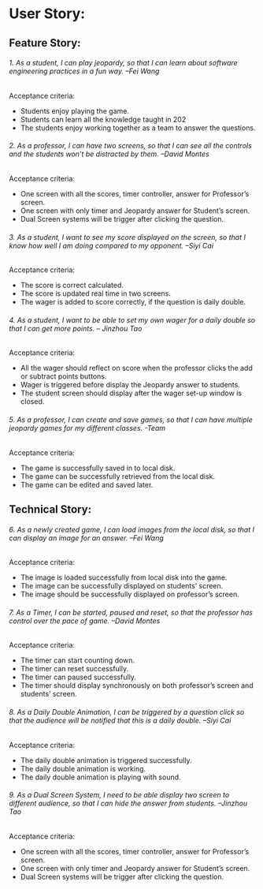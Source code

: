 # User Story:
## Feature Story:

###### 1.	As a student, I can play jeopardy, so that I can learn about software engineering practices in a fun way. –Fei Wang 

Acceptance criteria:
- Students enjoy playing the game.
-	Students can learn all the knowledge taught in 202
-	The students enjoy working together as a team to answer the questions.



###### 2.	As a professor, I can have two screens, so that I can see all the controls and the students won’t be distracted by them. –David Montes

Acceptance criteria:
-	One screen with all the scores, timer controller, answer for Professor’s screen.
-	One screen with only timer and Jeopardy answer for Student’s screen.
-	Dual Screen systems will be trigger after clicking the question. 


###### 3.	As a student, I want to see my score displayed on the screen, so that I know how well I am doing compared to my opponent. –Siyi Cai

Acceptance criteria:
- The score is correct calculated.
-	The score is updated real time in two screens.
-	The wager is added to score correctly, if the question is daily double.


###### 4.	As a student, I want to be able to set my own wager for a daily double so that I can get more points. – Jinzhou Tao

Acceptance criteria:
-	All the wager should reflect on score when the professor clicks the add or subtract points buttons.
-	Wager is triggered before display the Jeopardy answer to students.
-	The student screen should display after the wager set-up window is closed. 


###### 5.	As a professor, I can create and save games, so that I can have multiple jeopardy games for my different classes. -Team

Acceptance criteria:
-	The game is successfully saved in to local disk.
-	The game can be successfully retrieved from the local disk.
-	The game can be edited and saved later.


## Technical Story:
###### 6.	As a newly created game, I can load images from the local disk, so that I can display an image for an answer. –Fei Wang

Acceptance criteria:
-	The image is loaded successfully from local disk into the game.
-	The image can be successfully displayed on students’ screen.
-	The image should be successfully displayed on professor’s screen.


###### 7.	As a Timer, I can be started, paused and reset, so that the professor has control over the pace of game. –David Montes

Acceptance criteria:
-	The timer can start counting down.
-	The timer can reset successfully.
-	The timer can paused successfully.
-	The timer should display synchronously on both professor’s screen and students’ screen.



###### 8.	As a Daily Double Animation, I can be triggered by a question click so that the audience will be notified that this is a daily double. –Siyi Cai

Acceptance criteria:
-	The daily double animation is triggered successfully.
-	The daily double animation is working.
-	The daily double animation is playing with sound.


###### 9.	As a Dual Screen System, I need to be able display two screen to different audience, so that I can hide the answer from students. –Jinzhou Tao

Acceptance criteria:
-	One screen with all the scores, timer controller, answer for Professor’s screen.
-	One screen with only timer and Jeopardy answer for Student’s screen.
-	Dual Screen systems will be trigger after clicking the question. 






